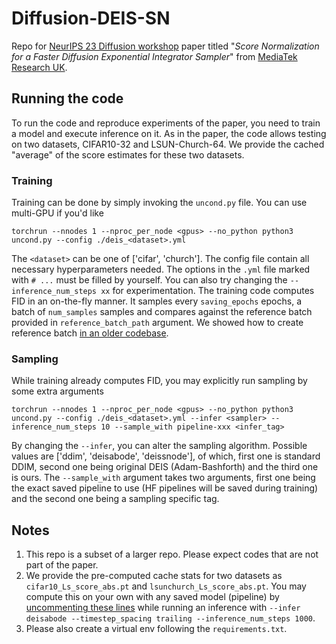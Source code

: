 # Diffusion-DEIS-SN
Repo for [NeurIPS 23 Diffusion workshop](https://openreview.net/group?id=NeurIPS.cc/2023/Workshop/Diffusion) paper titled "_Score Normalization for a Faster Diffusion Exponential Integrator Sampler_" from [MediaTek Research UK](https://i.mediatek.com/mediatekresearch).

## Running the code

To run the code and reproduce experiments of the paper, you need to train a model and execute inference on it. As in the paper, the code allows testing on two datasets, CIFAR10-32 and LSUN-Church-64. We provide the cached "average" of the score estimates for these two datasets.

### Training

Training can be done by simply invoking the `uncond.py` file. You can use multi-GPU if you'd like

```
torchrun --nnodes 1 --nproc_per_node <gpus> --no_python python3 uncond.py --config ./deis_<dataset>.yml
```

The `<dataset>` can be one of ['cifar', 'church']. The config file contain all necessary hyperparameters needed. The options in the `.yml` file marked with `# ...` must be filled by yourself. You can also try changing the `--inference_num_steps xx` for experimentation. The training code computes FID in an on-the-fly manner. It samples every `saving_epochs` epochs, a batch of `num_samples` samples and compares against the reference batch provided in `reference_batch_path` argument. We showed how to create reference batch [in an older codebase](https://github.com/mtkresearch/shortest-path-diffusion#reference-batch-for-fid).

### Sampling

While training already computes FID, you may explicitly run sampling by some extra arguments

```
torchrun --nnodes 1 --nproc_per_node <gpus> --no_python python3 uncond.py --config ./deis_<dataset>.yml --infer <sampler> --inference_num_steps 10 --sample_with pipeline-xxx <infer_tag>
```

By changing the `--infer`, you can alter the sampling algorithm. Possible values are ['ddim', 'deisabode', 'deissnode'], of which, first one is standard DDIM, second one being original DEIS (Adam-Bashforth) and the third one is ours. The `--sample_with` argument takes two arguments, first one being the exact saved pipeline to use (HF pipelines will be saved during training) and the second one being a sampling specific tag.

## Notes

1. This repo is a subset of a larger repo. Please expect codes that are not part of the paper.
2. We provide the pre-computed cache stats for two datasets as `cifar10_Ls_score_abs.pt` and `lsunchurch_Ls_score_abs.pt`. You may compute this on your own with any saved model (pipeline) by [uncommenting these lines](https://github.com/mtkresearch/Diffusion-DEIS-SN/blob/8fd766a3a3ea603aaaac5a2583922508a70a332a/core/pipelines/deisabode_pipeline.py#L112) while running an inference with `--infer deisabode --timestep_spacing trailing --inference_num_steps 1000`.
3. Please also create a virtual env following the `requirements.txt`.
